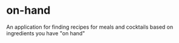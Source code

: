# on-hand
An application for finding recipes for meals and cocktails based on ingredients you have "on hand"
